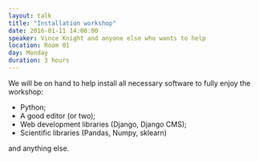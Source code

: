 ```yaml
---
layout: talk
title: "Installation workshop"
date: 2016-01-11 14:00:00
speaker: Vince Knight and anyone else who wants to help
location: Room 01
day: Monday
duration: 3 hours
---
```


We will be on hand to help install all necessary software to fully enjoy the
workshop:

- Python;
- A good editor (or two);
- Web development libraries (Django, Django CMS);
- Scientific libraries (Pandas, Numpy, sklearn)

and anything else.

